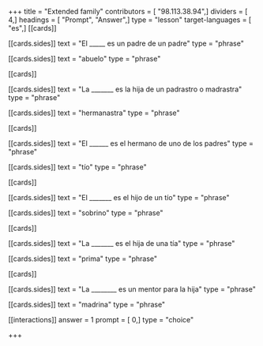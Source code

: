 +++
title = "Extended family"
contributors = [ "98.113.38.94",]
dividers = [ 4,]
headings = [ "Prompt", "Answer",]
type = "lesson"
target-languages = [ "es",]
[[cards]]

[[cards.sides]]
text = "El _____ es un padre de un padre"
type = "phrase"

[[cards.sides]]
text = "abuelo"
type = "phrase"

[[cards]]

[[cards.sides]]
text = "La _______ es la hija de un padrastro o madrastra"
type = "phrase"

[[cards.sides]]
text = "hermanastra"
type = "phrase"

[[cards]]

[[cards.sides]]
text = "El ______ es el hermano de uno de los padres"
type = "phrase"

[[cards.sides]]
text = "tío"
type = "phrase"

[[cards]]

[[cards.sides]]
text = "El _______ es el hijo de un tío"
type = "phrase"

[[cards.sides]]
text = "sobrino"
type = "phrase"

[[cards]]

[[cards.sides]]
text = "La _______ es el hija de una tía"
type = "phrase"

[[cards.sides]]
text = "prima"
type = "phrase"

[[cards]]

[[cards.sides]]
text = "La ________ es un mentor para la hija"
type = "phrase"

[[cards.sides]]
text = "madrina"
type = "phrase"

[[interactions]]
answer = 1
prompt = [ 0,]
type = "choice"

+++
